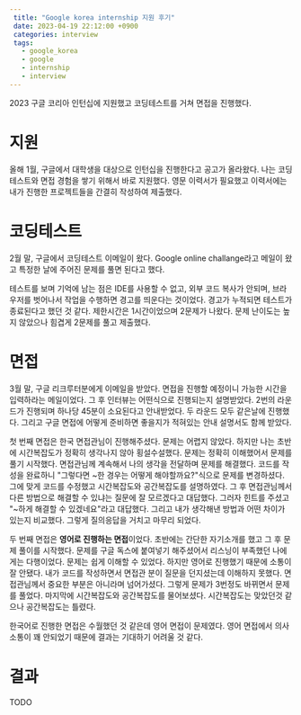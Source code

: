 ```yaml
---
 title: "Google korea internship 지원 후기"
 date: 2023-04-19 22:12:00 +0900
 categories: interview
 tags:
   - google_korea
   - google
   - internship
   - interview
---
```


2023 구글 코리아 인턴십에 지원했고 코딩테스트를 거쳐 면접을 진행했다.

# 지원

올해 1월, 구글에서 대학생을 대상으로 인턴십을 진행한다고 공고가 올라왔다. 나는 코딩테스트와 면접 경험을 쌓기 위해서 바로 지원했다.
영문 이력서가 필요했고 이력서에는 내가 진행한 프로젝트들을 간결히 작성하여 제출했다.

# 코딩테스트

2월 말, 구글에서 코딩테스트 이메일이 왔다. Google online challange라고 메일이 왔고 특정한 날에 주어진 문제를 풀면 된다고 했다.

테스트를 보며 기억에 남는 점은 IDE를 사용할 수 없고, 외부 코드 복사가 안되며, 브라우저를 벗어나서 작업을 수행하면 경고를 띄운다는 것이었다.
경고가 누적되면 테스트가 종료된다고 했던 것 같다. 제한시간은 1시간이었으며 2문제가 나왔다. 문제 난이도는 높지 않았으나 힘겹게 2문제를 풀고 제출했다.

# 면접

3월 말, 구글 리크루터분에게 이메일을 받았다. 면접을 진행할 예정이니 가능한 시간을 입력하라는 메일이었다.
그 후 인터뷰는 어떤식으로 진행되는지 설명받았다. 2번의 라운드가 진행되며 하나당 45분이 소요된다고 안내받었다. 두 라운드 모두 같은날에 진행했다.
그리고 구글 면접에 어떻게 준비하면 좋을지가 적혀있는 안내 설명서도 함께 받았다.

첫 번째 면접은 한국 면접관님이 진행해주셨다. 문제는 어렵지 않았다. 하지만 나는 초반에 시간복잡도가 정확히 생각나지 않아 횡설수설했다.
문제는 정확히 이해했어서 문제를 풀기 시작했다. 면접관님께 계속해서 나의 생각을 전달하며 문제를 해결했다. 코드를 작성을 완료하니 "그렇다면 ~한 경우는 어떻게 해야할까요?"식으로 문제를 변경하셨다.
그에 맞게 코드를 수정했고 시간복잡도와 공간복잡도를 설명하였다. 그 후 면접관님께서 다른 방법으로 해결할 수 있냐는 질문에 잘 모르겠다고 대답했다.
그러자 힌트를 주셨고 "~하게 해결할 수 있겠네요"라고 대답했다. 그리고 내가 생각해낸 방법과 어떤 차이가 있는지 비교했다. 그렇게 질의응답을 거치고 마무리 되었다.

두 번째 면접은 **영어로 진행하는 면접**이었다. 초반에는 간단한 자기소개를 했고 그 후 문제 풀이를 시작했다. 문제를 구글 독스에 붙여넣기 해주셨어서 리스닝이 부족했던 나에게는 다행이었다.
문제는 쉽게 이해할 수 있었다. 하지만 영어로 진행했기 때문에 소통이 잘 안됐다. 내가 코드를 작성하면서 면접관 분이 질문을 던지셨는데 이해하지 못했다.
면접관님께서 중요한 부분은 아니라며 넘어가셨다. 그렇게 문제가 3번정도 바뀌면서 문제를 풀었다. 마지막에 시간복잡도와 공간복잡도를 물어보셨다.
시간복잡도는 맞았던것 같으나 공간복잡도는 틀렸다.

한국어로 진행한 면접은 수월했던 것 같은데 영어 면접이 문제였다. 영어 면접에서 의사소통이 꽤 안되었기 때문에 결과는 기대하기 어려울 것 같다.

# 결과

TODO
